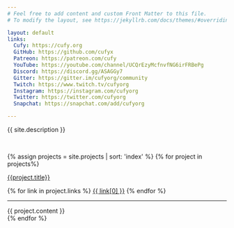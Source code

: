 ```yaml
---
# Feel free to add content and custom Front Matter to this file.
# To modify the layout, see https://jekyllrb.com/docs/themes/#overriding-theme-defaults

layout: default
links:
  Cufy: https://cufy.org
  GitHub: https://github.com/cufyx
  Patreon: https://patreon.com/cufy
  YouTube: https://youtube.com/channel/UCQrEzyMcfnvfNG6irFRBePg
  Discord: https://discord.gg/ASAGGy7
  Gitter: https://gitter.im/cufyorg/community
  Twitch: https://www.twitch.tv/cufyorg
  Instagram: https://instagram.com/cufyorg
  Twitter: https://twitter.com/cufyorg
  Snapchat: https://snapchat.com/add/cufyorg

---
```


{{ site.description }}

<br>

{% assign projects = site.projects | sort: 'index' %}
{% for project in projects%}

<a class="big_candy" href="{{project.href}}">{{project.title}}</a>
<div>
{% for link in project.links %}
<a class="small_candy" href="{{ link[1] }}">{{ link[0] }}</a>
{% endfor %}
</div>

---

{{ project.content }}
<br>
{% endfor %}